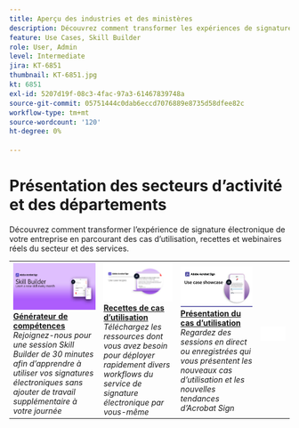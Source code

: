 ```yaml
---
title: Aperçu des industries et des ministères
description: Découvrez comment transformer les expériences de signature électronique des clients et des employés grâce à ces cas d’utilisation, recettes et webinaires réels du secteur et du service
feature: Use Cases, Skill Builder
role: User, Admin
level: Intermediate
jira: KT-6851
thumbnail: KT-6851.jpg
kt: 6851
exl-id: 5207d19f-08c3-4fac-97a3-61467839748a
source-git-commit: 05751444c0dab6eccd7076889e8735d58dfee82c
workflow-type: tm+mt
source-wordcount: '120'
ht-degree: 0%

---
```


# Présentation des secteurs d’activité et des départements

Découvrez comment transformer l’expérience de signature électronique de votre entreprise en parcourant des cas d’utilisation, recettes et webinaires réels du secteur et des services.

<table style="table-layout:fixed">
<tr>
  <td>
    <a href="innovation-series.md">
      <img alt="Générateur de compétences" src="../assets/SB_1280.jpg" />
    </a>
    <div>
    <a href="innovation-series.md"><strong>Générateur de compétences</strong></a>
    </div>
    <em>Rejoignez-nous pour une session Skill Builder de 30 minutes afin d’apprendre à utiliser vos signatures électroniques sans ajouter de travail supplémentaire à votre journée</em>
    <br>
  </td>
  <td>
    <a href="recipes.md">
      <img alt="Recettes de cas d’utilisation" src="../assets/Expand_RecipeR.png" />
    </a>
    <div>
    <a href="recipes.md"><strong>Recettes de cas d’utilisation</strong></a>
    </div>
    <em>Téléchargez les ressources dont vous avez besoin pour déployer rapidement divers workflows du service de signature électronique par vous-même</em>
    <br>
  </td>
  <td>
    <a href="use-case-showcase.md">
      <img alt="Présentation du cas d’utilisation" src="../assets/UseCaseShowcaseR.png" />
    </a>
    <div>
    <a href="use-case-showcase.md"><strong>Présentation du cas d’utilisation</strong></a>
    </div>
    <em>Regardez des sessions en direct ou enregistrées qui vous présentent les nouveaux cas d’utilisation et les nouvelles tendances d’Acrobat Sign</em>
    <br>
  </td>
  <td>
    <img alt="Espaceur" src="../assets/Whitespacer.png" />
    <div>
    <br>
  </td>
</tr>
</table>
